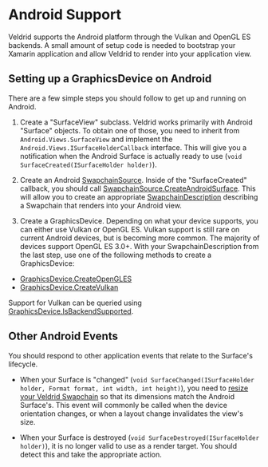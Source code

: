 # Android Support

Veldrid supports the Android platform through the Vulkan and OpenGL ES backends. A small amount of setup code is needed to bootstrap your Xamarin application and allow Veldrid to render into your application view.

## Setting up a GraphicsDevice on Android

There are a few simple steps you should follow to get up and running on Android.

1. Create a "SurfaceView" subclass. Veldrid works primarily with Android "Surface" objects. To obtain one of those, you need to inherit from `Android.Views.SurfaceView` and implement the `Android.Views.ISurfaceHolderCallback` interface. This will give you a notification when the Android Surface is actually ready to use (`void SurfaceCreated(ISurfaceHolder holder)`).

2. Create an Android [SwapchainSource](xref:Veldrid.SwapchainSource). Inside of the "SurfaceCreated" callback, you should call [SwapchainSource.CreateAndroidSurface](xref:Veldrid.SwapchainSource#Veldrid_SwapchainSource_CreateAndroidSurface_IntPtr_IntPtr_). This will allow you to create an appropriate [SwapchainDescription](xref:Veldrid.SwapchainDescription) describing a Swapchain that renders into your Android view.

3. Create a GraphicsDevice. Depending on what your device supports, you can either use Vulkan or OpenGL ES. Vulkan support is still rare on current Android devices, but is becoming more common. The majority of devices support OpenGL ES 3.0+. With your SwapchainDescription from the last step, use one of the following methods to create a GraphicsDevice:

* [GraphicsDevice.CreateOpenGLES](xref:Veldrid.GraphicsDevice#Veldrid_GraphicsDevice_CreateOpenGLES_Veldrid_GraphicsDeviceOptions_Veldrid_SwapchainDescription_)
* [GraphicsDevice.CreateVulkan](xref:Veldrid.GraphicsDevice#Veldrid_GraphicsDevice_CreateVulkan_Veldrid_GraphicsDeviceOptions_Veldrid_SwapchainDescription_)

Support for Vulkan can be queried using [GraphicsDevice.IsBackendSupported](xref:Veldrid.GraphicsDevice#Veldrid_GraphicsDevice_IsBackendSupported_Veldrid_GraphicsBackend_).

## Other Android Events

You should respond to other application events that relate to the Surface's lifecycle.

* When your Surface is "changed" (`void SurfaceChanged(ISurfaceHolder holder, Format format, int width, int height)`), you need to [resize your Veldrid Swapchain](xref:Veldrid.Swapchain#Veldrid_Swapchain_Resize_System_UInt32_System_UInt32_) so that its dimensions match the Android Surface's. This event will commonly be called when the device orientation changes, or when a layout change invalidates the view's size.

* When your Surface is destroyed (`void SurfaceDestroyed(ISurfaceHolder holder)`), it is no longer valid to use as a render target. You should detect this and take the appropriate action.
